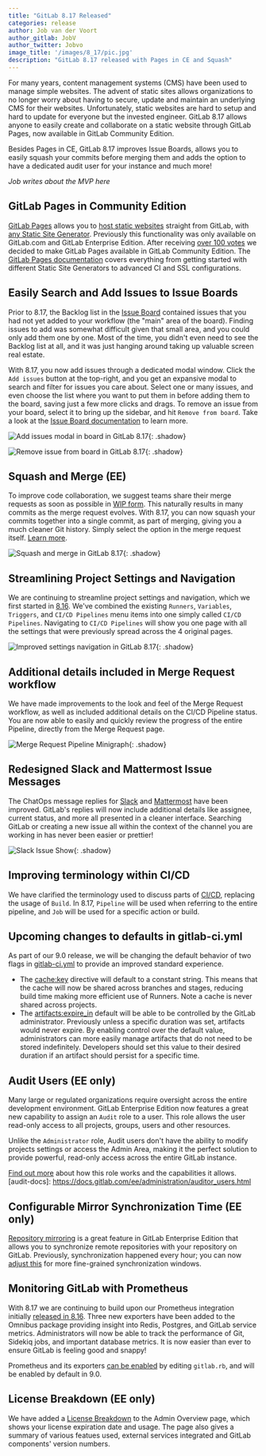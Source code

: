 ```yaml
---
title: "GitLab 8.17 Released"
categories: release
author: Job van der Voort
author_gitlab: JobV
author_twitter: Jobvo
image_title: '/images/8_17/pic.jpg'
description: "GitLab 8.17 released with Pages in CE and Squash"
---
```


For many years, content management systems (CMS) have been used
to manage simple websites. The advent of static sites allows organizations to
no longer worry about having to secure, update and maintain an underlying CMS
for their websites. Unfortunately, static websites are hard to setup and hard
to update for everyone but the invested engineer.
GitLab 8.17 allows anyone to easily create and collaborate on a static website
through GitLab Pages, now available in GitLab Community Edition.

Besides Pages in CE, GitLab 8.17 improves Issue Boards, allows you to easily
squash your commits before merging them and adds the option to have a dedicated
audit user for your instance and much more!

<!-- more -->

_Job writes about the MVP here_

<!-- don't forget to link MVP's name to their GitLab.com profile -->

## GitLab Pages in Community Edition

[GitLab Pages][pages] allows you to [host static websites][post-pages-setup] 
straight from GitLab, with [any Static Site Generator][pages-ssgs]. Previously 
this functionality was only available on GitLab.com and GitLab Enterprise Edition.
After receiving [over 100 votes](https://gitlab.com/gitlab-org/gitlab-ce/issues/14605)
we decided to make GitLab Pages available in GitLab Community Edition. 
The [GitLab Pages documentation][pages-docs] covers everything from getting 
started with different Static Site Generators to advanced CI and SSL 
configurations.

[pages-ssgs]: /2016/06/17/ssg-overview-gitlab-pages-part-3-examples-ci/
[pages]: https://pages.gitlab.io/
[post-pages-setup]: /2016/04/07/gitlab-pages-setup/
[pages-docs]: http://docs.gitlab.com/ce/user/project/pages/index.html

## Easily Search and Add Issues to Issue Boards

Prior to 8.17, the Backlog list in the [Issue Board][board] contained issues 
that you had not yet added to your workflow (the "main" area of the board).
Finding issues to add was somewhat difficult given that small area, and you 
could only add them one by one. Most of the time, you didn't even need to see 
the Backlog list at all, and it was just hanging around taking up valuable 
screen real estate.

With 8.17, you now add issues through a dedicated modal window.
Click the `Add issues` button at the top-right, and you get an expansive modal
to search and filter for issues you care about.
Select one or many issues, and even choose the list where you want to put them
in before adding them to the board, saving just a few more clicks and drags.
To remove an issue from your board, select it to bring up the sidebar, and hit
`Remove from board`.
Take a look at the [Issue Board documentation][board-doc] to learn more.

[board]: /solutions/issueboard/
[board-doc]: https://docs.gitlab.com/ce/user/project/issue_board.html

![Add issues modal in board in GitLab 8.17](/images/8_17/board_modal.png){: .shadow}

![Remove issue from board in GitLab 8.17](/images/8_17/board_remove.png){: .shadow}

## Squash and Merge (EE)

To improve code collaboration, we suggest teams share their merge requests as
soon as possible in [WIP form][wip].
This naturally results in many commits as the merge request evolves.
With 8.17, you can now squash your commits together into a single commit, as
part of merging, giving you a much cleaner Git history.
Simply select the option in the merge request itself.
[Learn more][squash-doc].

[wip]: https://docs.gitlab.com/ce/user/project/merge_requests/work_in_progress_merge_requests.html
[squash-doc]: https://docs.gitlab.com/ee/user/project/merge_requests/squash_and_merge.html

![Squash and merge in GitLab 8.17](/images/8_17/squash_edit_form.png){: .shadow}

## Streamlining Project Settings and Navigation

We are continuing to streamline project settings and navigation, which we first 
started in [8.16]. We've combined the existing `Runners`, `Variables`, 
`Triggers`, and `CI/CD Pipelines` menu items into one simply called 
`CI/CD Pipelines`. Navigating to `CI/CD Pipelines` will show you one page with 
all the settings that were previously spread across the 4 original pages.

[8.16]: https://about.gitlab.com/2017/01/22/gitlab-8-16-released/

![Improved settings navigation in GitLab 8.17](/images/8_17/settings_new.png){: .shadow}

## Additional details included in Merge Request workflow

We have made improvements to the look and feel of the Merge Request workflow,
as well as included additional details on the CI/CD Pipeline status. You are
now able to easily and quickly review the progress of the entire Pipeline,
directly from the Merge Request page.

![Merge Request Pipeline Minigraph](/images/8_17/merge_request_minigraph.png){: .shadow}

## Redesigned Slack and Mattermost Issue Messages

The ChatOps message replies for [Slack][slack-chatops] and 
[Mattermost][mattermost-chatops] have been improved. GitLab's replies will now 
include additional details like assignee, current status, and more all presented 
in a cleaner interface. Searching GitLab or creating a new issue all within the 
context of the channel you are working in has never been easier or prettier!

![Slack Issue Show](/images/8_17/slack_issue_show.png){: .shadow}

[slack-chatops]: https://docs.gitlab.com/ce/user/project/integrations/slack_slash_commands.html
[mattermost-chatops]: https://docs.gitlab.com/ce/user/project/integrations/mattermost_slash_commands.html

## Improving terminology within CI/CD

We have clarified the terminology used to discuss parts of [CI/CD][cicd],
replacing the usage of `Build`. In 8.17, `Pipeline` will be used when referring
to the entire pipeline, and `Job` will be used for a specific action or build.

[cicd]: http://docs.gitlab.com/ce/ci/README.html

## Upcoming changes to defaults in gitlab-ci.yml

As part of our 9.0 release, we will be changing the default behavior of two 
flags in [gitlab-ci.yml][gitlab-ci-yml] to provide an improved standard experience.

* The [cache:key][cache-key] directive will default to a constant string. This 
  means that the cache will now be shared across branches and stages, reducing 
  build time making more efficient use of Runners. Note a cache is never shared 
  across projects.
* The [artifacts:expire_in][artifacts-expire-in] default will be able to be 
  controlled by the GitLab administrator. Previously unless a specific duration 
  was set, artifacts would never expire. By enabling control over the default 
  value, administrators can more easily manage artifacts that do not need to be 
  stored indefinitely. Developers should set this value to their desired 
  duration if an artifact should persist for a specific time.

[gitlab-ci-yml]: http://docs.gitlab.com/ce/ci/yaml/README.html
[cache-key]: http://docs.gitlab.com/ce/ci/yaml/README.html#cache-key
[artifacts-expire-in]: http://docs.gitlab.com/ce/ci/yaml/README.html#artifacts-expire_in

## Audit Users (EE only)

Many large or regulated organizations require oversight across the entire 
development environment. GitLab Enterprise Edition now features a great new 
capability to assign an `Audit` role to a user. This role allows the user 
read-only access to all projects, groups, users and other resources.

Unlike the `Administrator` role, Audit users don't have the ability to modify 
projects settings or access the Admin Area, making it the perfect solution to 
provide powerful, read-only access across the entire GitLab instance.

[Find out more](audit-docs) about how this role works and the capabilities it allows.
[audit-docs]: https://docs.gitlab.com/ee/administration/auditor_users.html

## Configurable Mirror Synchronization Time (EE only)

[Repository mirroring] is a great feature in GitLab Enterprise Edition that 
allows you to synchronize remote repositories with your repository on GitLab. 
Previously, synchronization happened every hour; you can now [adjust this][sync] 
for more fine-grained synchronization windows.

[Repository mirroring]: https://docs.gitlab.com/ee/workflow/repository_mirroring.html
[sync]: https://docs.gitlab.com/ee/workflow/repository_mirroring.html#adjusting-synchronization-times

## Monitoring GitLab with Prometheus

With 8.17 we are continuing to build upon our Prometheus integration initially
[released in 8.16][prom-8-16]. Three new exporters have been added to the
Omnibus package providing insight into Redis, Postgres, and GitLab service
metrics. Administrators will now be able to track the performance of Git,
Sidekiq jobs, and important database metrics. It is now easier than ever to
ensure GitLab is feeling good and snappy!

Prometheus and its exporters [can be enabled][prom-doc] by editing `gitlab.rb`, 
and will be enabled by default in 9.0.

[prom-8-16]: https://about.gitlab.com/2017/01/22/gitlab-8-16-released/
[prom-doc]: https://docs.gitlab.com/ce/administration/monitoring/prometheus/index.html

## License Breakdown (EE only)

We have added a [License Breakdown][license-mr] to the Admin Overview page, 
which shows your license expiration date and usage. The page also gives a 
summary of various featues used, external services integrated and GitLab 
components' version numbers.

[license-mr]: https://gitlab.com/gitlab-org/gitlab-ee/merge_requests/516
